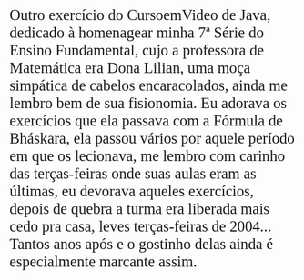 <p style="font: normal 20pt Imprint MT Shadow">Outro exercício do CursoemVideo de Java, dedicado à homenagear minha 7ª Série do Ensino Fundamental, cujo a professora de Matemática era Dona Lilian, uma moça simpática de cabelos encaracolados, ainda me lembro bem de sua fisionomia. Eu adorava os exercícios que ela passava com a Fórmula de Bháskara, ela passou vários por aquele período em que os lecionava, me lembro com carinho das terças-feiras onde suas aulas eram as últimas, eu devorava aqueles exercícios, depois de quebra a turma era liberada mais cedo pra casa, leves terças-feiras de 2004... Tantos anos após e o gostinho delas ainda é especialmente marcante assim.</p>

